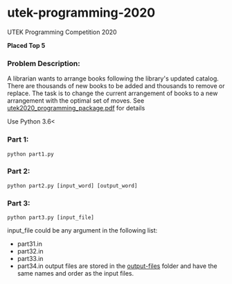# utek-programming-2020
UTEK Programming Competition 2020

**Placed Top 5**

### Problem Description:

A librarian wants to arrange books following the library's updated catalog. There are thousands of new books to be added and thousands to remove or replace. The task is to change the current arrangement of books to a new arrangement with the optimal set of moves. See [utek2020_programming_package.pdf](https://github.com/ll-O-ll/utek2020-programming-competition/blob/master/utek2020_programming_package.pdf) for details

Use Python 3.6<

### Part 1:
```
python part1.py
```

### Part 2:
```
python part2.py [input_word] [output_word]
```

### Part 3:
```
python part3.py [input_file]
```
input_file could be any argument in the following list:
+ part31.in
+ part32.in
+ part33.in
+ part34.in
output files are stored in the [output-files](./output-files) folder and have the same names and order as the input files.

